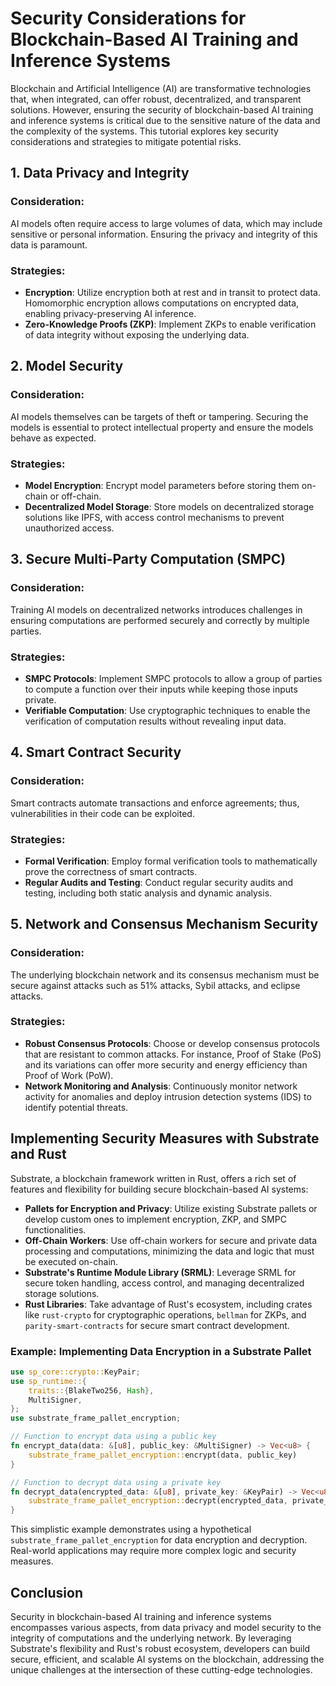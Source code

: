 # Security Considerations for Blockchain-Based AI Training and Inference Systems

Blockchain and Artificial Intelligence (AI) are transformative technologies that, when integrated, can offer robust, decentralized, and transparent solutions. However, ensuring the security of blockchain-based AI training and inference systems is critical due to the sensitive nature of the data and the complexity of the systems. This tutorial explores key security considerations and strategies to mitigate potential risks.

## 1. Data Privacy and Integrity

### Consideration:
AI models often require access to large volumes of data, which may include sensitive or personal information. Ensuring the privacy and integrity of this data is paramount.

### Strategies:
- **Encryption**: Utilize encryption both at rest and in transit to protect data. Homomorphic encryption allows computations on encrypted data, enabling privacy-preserving AI inference.
- **Zero-Knowledge Proofs (ZKP)**: Implement ZKPs to enable verification of data integrity without exposing the underlying data.

## 2. Model Security

### Consideration:
AI models themselves can be targets of theft or tampering. Securing the models is essential to protect intellectual property and ensure the models behave as expected.

### Strategies:
- **Model Encryption**: Encrypt model parameters before storing them on-chain or off-chain.
- **Decentralized Model Storage**: Store models on decentralized storage solutions like IPFS, with access control mechanisms to prevent unauthorized access.

## 3. Secure Multi-Party Computation (SMPC)

### Consideration:
Training AI models on decentralized networks introduces challenges in ensuring computations are performed securely and correctly by multiple parties.

### Strategies:
- **SMPC Protocols**: Implement SMPC protocols to allow a group of parties to compute a function over their inputs while keeping those inputs private.
- **Verifiable Computation**: Use cryptographic techniques to enable the verification of computation results without revealing input data.

## 4. Smart Contract Security

### Consideration:
Smart contracts automate transactions and enforce agreements; thus, vulnerabilities in their code can be exploited.

### Strategies:
- **Formal Verification**: Employ formal verification tools to mathematically prove the correctness of smart contracts.
- **Regular Audits and Testing**: Conduct regular security audits and testing, including both static analysis and dynamic analysis.

## 5. Network and Consensus Mechanism Security

### Consideration:
The underlying blockchain network and its consensus mechanism must be secure against attacks such as 51% attacks, Sybil attacks, and eclipse attacks.

### Strategies:
- **Robust Consensus Protocols**: Choose or develop consensus protocols that are resistant to common attacks. For instance, Proof of Stake (PoS) and its variations can offer more security and energy efficiency than Proof of Work (PoW).
- **Network Monitoring and Analysis**: Continuously monitor network activity for anomalies and deploy intrusion detection systems (IDS) to identify potential threats.

## Implementing Security Measures with Substrate and Rust

Substrate, a blockchain framework written in Rust, offers a rich set of features and flexibility for building secure blockchain-based AI systems:

- **Pallets for Encryption and Privacy**: Utilize existing Substrate pallets or develop custom ones to implement encryption, ZKP, and SMPC functionalities.
- **Off-Chain Workers**: Use off-chain workers for secure and private data processing and computations, minimizing the data and logic that must be executed on-chain.
- **Substrate's Runtime Module Library (SRML)**: Leverage SRML for secure token handling, access control, and managing decentralized storage solutions.
- **Rust Libraries**: Take advantage of Rust's ecosystem, including crates like `rust-crypto` for cryptographic operations, `bellman` for ZKPs, and `parity-smart-contracts` for secure smart contract development.

### Example: Implementing Data Encryption in a Substrate Pallet

```rust
use sp_core::crypto::KeyPair;
use sp_runtime::{
    traits::{BlakeTwo256, Hash},
    MultiSigner,
};
use substrate_frame_pallet_encryption;

// Function to encrypt data using a public key
fn encrypt_data(data: &[u8], public_key: &MultiSigner) -> Vec<u8> {
    substrate_frame_pallet_encryption::encrypt(data, public_key)
}

// Function to decrypt data using a private key
fn decrypt_data(encrypted_data: &[u8], private_key: &KeyPair) -> Vec<u8> {
    substrate_frame_pallet_encryption::decrypt(encrypted_data, private_key)
}
```

This simplistic example demonstrates using a hypothetical `substrate_frame_pallet_encryption` for data encryption and decryption. Real-world applications may require more complex logic and security measures.

## Conclusion

Security in blockchain-based AI training and inference systems encompasses various aspects, from data privacy and model security to the integrity of computations and the underlying network. By leveraging Substrate's flexibility and Rust's robust ecosystem, developers can build secure, efficient, and scalable AI systems on the blockchain, addressing the unique challenges at the intersection of these cutting-edge technologies.